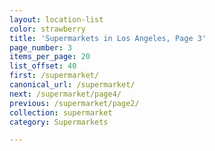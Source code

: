 ```yaml
---
layout: location-list
color: strawberry
title: 'Supermarkets in Los Angeles, Page 3'
page_number: 3
items_per_page: 20
list_offset: 40
first: /supermarket/
canonical_url: /supermarket/
next: /supermarket/page4/
previous: /supermarket/page2/
collection: supermarket
category: Supermarkets

---
```

